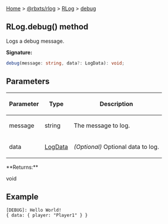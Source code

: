[Home](./index.md) &gt; [@rbxts/rlog](./rlog.md) &gt; [RLog](./rlog.rlog.md) &gt; [debug](./rlog.rlog.debug.md)

## RLog.debug() method

Logs a debug message.

**Signature:**

```typescript
debug(message: string, data?: LogData): void;
```

## Parameters

<table><thead><tr><th>

Parameter

</th><th>

Type

</th><th>

Description

</th></tr></thead>
<tbody><tr><td>

message

</td><td>

string

</td><td>

The message to log.

</td></tr>
<tr><td>

data

</td><td>

[LogData](./rlog.logdata.md)

</td><td>

_(Optional)_ Optional data to log.

</td></tr>
</tbody></table>
**Returns:**

void

## Example

```log
[DEBUG]: Hello World!
{ data: { player: "Player1" } }
```
